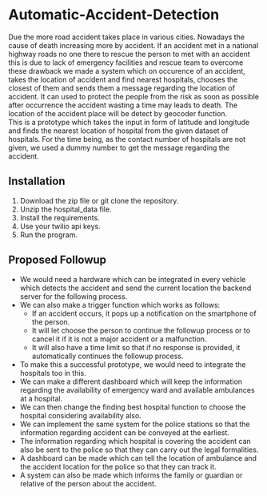# Automatic-Accident-Detection

Due the more road accident takes place in various cities. Nowadays the cause of death increasing more by accident. If an accident met in a national highway roads no one 
there to rescue the person to met with an accident this is due to lack of emergency facilities and rescue team to overcome these drawback we made a system which on occurence of an accident, takes the location of accident and find nearest hospitals, chooses the closest of them and sends them a message regarding the location of accident. It can used to protect the people from the risk as soon as possible after occurrence the accident wasting a time may leads to death. The location of the accident place will be detect by geocoder function.   
This is a prototype which takes the input in form of latitude and longitude and finds the nearest location of hospital from the given dataset of hospitals. For the time being, as the contact number of hospitals are not given, we used a dummy number to get the message regarding the accident.

## Installation

1. Download the zip file or git clone the repository.
2. Unzip the hospital_data file.
3. Install the requirements.
4. Use your twilio api keys.
5. Run the program.

## Proposed Followup

- We would need a hardware which can be integrated in every vehicle which detects the accident and send the current location the backend server for the following process.
- We can also make a trigger function which works as follows:
    - If an accident occurs, it pops up a notification on the smartphone of the person.
    - It will let choose the person to continue the followup process or to cancel it if it is not a major accident or a malfunction.
    - It will also have a time limit so that if no response is provided, it automatically continues the followup process.
- To make this a successful prototype, we would need to integrate the hospitals too in this.
- We can make a different dashboard which will keep the information regarding the availability of emergency ward and available ambulances at a hospital.
- We can then change the finding best hospital function to choose the hospital considering availability also.
- We can implement the same system for the police stations so that the information regarding accident can be conveyed at the earliest.
- The information regarding which hospital is covering the accident can also be sent to the police so that they can carry out the legal formalities.
- A dashboard can be made which can tell the location of ambulance and the accident location for the police so that they can track it.
- A system can also be made which informs the family or guardian or relative of the person about the accident.
  
